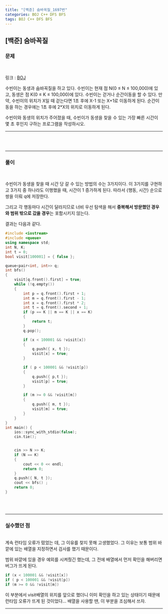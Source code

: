 ```yaml
---
title: "[백준] 숨바꼭질_1697번"
categories: BOJ C++ DFS BFS
tags: BOJ C++ DFS BFS
---
```


<!-- prettier-ignore-start -->
## [백준] 숨바꼭질

### 문제
<br/>

링크 : [BOJ](https://www.acmicpc.net/problem/1697)

 수빈이는 동생과 숨바꼭질을 하고 있다. 수빈이는 현재 점 N(0 ≤ N ≤ 100,000)에 있고, 동생은 점 K(0 ≤ K ≤ 100,000)에 있다. 수빈이는 걷거나 순간이동을 할 수 있다. 만약, 수빈이의 위치가 X일 때 걷는다면 1초 후에 X-1 또는 X+1로 이동하게 된다. 순간이동을 하는 경우에는 1초 후에 2\*X의 위치로 이동하게 된다.

 수빈이와 동생의 위치가 주어졌을 때, 수빈이가 동생을 찾을 수 있는 가장 빠른 시간이 몇 초 후인지 구하는 프로그램을 작성하시오.


---

<br/><br/>

---
### 풀이
<br/>

   
   수빈이가 동생을 찾을 때 시간 당 갈 수 있는 방법의 수는 3가지이다.
  이 3가지를 구현하고 3가지 중 하나라도 이행했을 때, 시간이 1 증가하게 된다. 
  따라서 {행동, 시간} 순으로 쌍을 이뤄 q에 저장한다.

  그리고 각 행동마다 시간이 달라지므로 너비 우선 탐색을 해서 **중복해서 방문했던 경우와 범위 밖으로 갔을 경우**는
  포함시키지 않는다.

  결과는 다음과 같다.


```cpp
#include <iostream>
#include <queue>
using namespace std;
int N, K;
int t = 0;
bool visit[100001] = { false };

queue<pair<int, int>> q;
int bfs()
{
	visit[q.front().first] = true;
	while (!q.empty())
	{
		int p = q.front().first + 1;
		int m = q.front().first - 1;
		int x = q.front().first * 2;
		int t = q.front().second + 1;
		if (p == K || m == K || x == K)
		{
			return t;	
		}
		q.pop();

		if (x < 100001 && !visit[x])
		{
			q.push({ x, t });
			visit[x] = true;
		}

		if ( p < 100001 && !visit[p])
		{
			q.push({ p,t });
			visit[p] = true;
		}

		if (m >= 0 && !visit[m])
		{
			q.push({ m, t });
			visit[m] = true;
		}
	}
}
int main() {
	ios::sync_with_stdio(false);
	cin.tie();


	cin >> N >> K;
	if (N == K)
	{
		cout << 0 << endl;
		return 0;
	}
	q.push({ N, t });
	cout << bfs() ;
	return 0;
}
```
<br/><br/>

---

### 실수했던 점
<br/>
 계속 런타임 오류가 떴었는 데, 그 이유를 찾지 못해 고생했었다.
 그 이유는 보통 범위 바깥에 있는 배열을 지정하면서 검사를 했기 때문이다. 

 범위 바깥에 있을 경우 예외를 시켜줬긴 했는데, 그 전에 배열에서 먼저 확인을 해버리면 버그가 뜨게 된다.

 ```cpp
 if (x < 100001 && !visit[x])
 if ( p < 100001 && !visit[p])
 if (m >= 0 && !visit[m])
 ```

 이 부분에서 visit배열의 위치를 앞으로 했더니 이미 확인을 하고 있는 상태이기 때문에 런타임 오류가 뜨게 된 것이었다...
 배열을 사용할 땐, 이 부분을 조심해서 쓰자.

---
<!-- prettier-ignore-end -->
